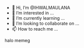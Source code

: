 - 👋 Hi, I’m @IHWALMAULANA
- 👀 I’m interested in ...
- 🌱 I’m currently learning ...
- 💞️ I’m looking to collaborate on ...
- 📫 How to reach me ...

<!---
IHWALMAULANA/IHWALMAULANA is a ✨ special ✨ repository because its `README.md` (this file) appears on your GitHub profile.
You can click the Preview link to take a look at your changes.
--->halo memeg
